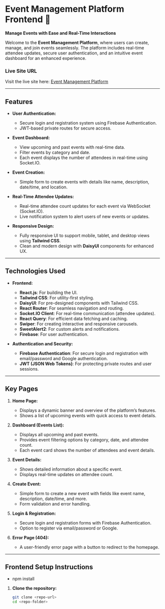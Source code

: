 # **Event Management Platform Frontend 🎉**

**Manage Events with Ease and Real-Time Interactions**

Welcome to the **Event Management Platform**, where users can create, manage, and join events seamlessly. The platform includes real-time attendee updates, secure user authentication, and an intuitive event dashboard for an enhanced experience.

### **Live Site URL**  
Visit the live site here: [Event Management Platform](https://simple-fiarbase-19a01.firebaseapp.com/)

---

## **Features**

- **User Authentication:**
  - Secure login and registration system using Firebase Authentication.
  - JWT-based private routes for secure access.

- **Event Dashboard:**
  - View upcoming and past events with real-time data.
  - Filter events by category and date.
  - Each event displays the number of attendees in real-time using Socket.IO.

- **Event Creation:**
  - Simple form to create events with details like name, description, date/time, and location.

- **Real-Time Attendee Updates:**
  - Real-time attendee count updates for each event via WebSocket (Socket.IO).
  - Live notification system to alert users of new events or updates.

- **Responsive Design:**
  - Fully responsive UI to support mobile, tablet, and desktop views using **Tailwind CSS**.
  - Clean and modern design with **DaisyUI** components for enhanced UX.

---

## **Technologies Used**

- **Frontend:**
  - **React.js**: For building the UI.
  - **Tailwind CSS**: For utility-first styling.
  - **DaisyUI**: For pre-designed components with Tailwind CSS.
  - **React Router**: For seamless navigation and routing.
  - **Socket.IO Client**: For real-time communication (attendee updates).
  - **React Query**: For efficient data fetching and caching.
  - **Swiper**: For creating interactive and responsive carousels.
  - **SweetAlert2**: For custom alerts and notifications.
  - **Firebase**: For user authentication.

- **Authentication and Security:**
  - **Firebase Authentication**: For secure login and registration with email/password and Google authentication.
  - **JWT (JSON Web Tokens)**: For protecting private routes and user sessions.

---

## **Key Pages**

1. **Home Page:**
   - Displays a dynamic banner and overview of the platform’s features.
   - Shows a list of upcoming events with quick access to event details.

2. **Dashboard (Events List):**
   - Displays all upcoming and past events.
   - Provides event filtering options by category, date, and attendee count.
   - Each event card shows the number of attendees and event details.

3. **Event Details:**
   - Shows detailed information about a specific event.
   - Displays real-time updates on attendee count.

4. **Create Event:**
   - Simple form to create a new event with fields like event name, description, date/time, and more.
   - Form validation and error handling.

5. **Login & Registration:**
   - Secure login and registration forms with Firebase Authentication.
   - Option to register via email/password or Google.

6. **Error Page (404):**
   - A user-friendly error page with a button to redirect to the homepage.

---

## **Frontend Setup Instructions**
   -  npm install
1. **Clone the repository:**
   ```bash
   git clone <repo-url>
   cd <repo-folder>
